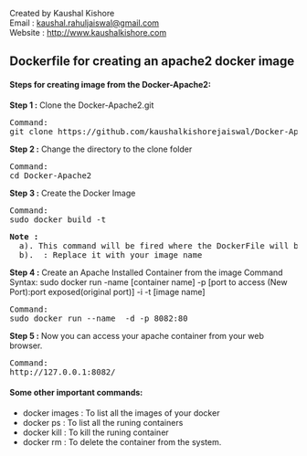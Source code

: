 Created by Kaushal Kishore <br>
Email : kaushal.rahuljaiswal@gmail.com<br>
Website : http://www.kaushalkishore.com<br>

<h2>Dockerfile for creating an apache2 docker image</h2>

<h4>Steps for creating image from the Docker-Apache2:</h4>

<b>Step 1 :</b> Clone the Docker-Apache2.git
<pre>
Command: 
git clone https://github.com/kaushalkishorejaiswal/Docker-Apache2.git
</pre>

<b>Step 2 :</b> Change the directory to the clone folder
<pre>
Command:
cd Docker-Apache2
</pre>

<b>Step 3 :</b> Create the Docker Image
<pre>
Command: 
sudo docker build -t <NAME_OF_YOUR_DOCKER_IMAGE>
</pre>

<pre>
<b>Note : </b>
  a). This command will be fired where the DockerFile will be placed
  b). <NAME_OF_YOUR_DOCKER_IMAGE> : Replace it with your image name
</pre>

<b>Step 4 :</b> Create an Apache Installed Container from the image
Command Syntax: 
sudo docker run -name [container name] -p [port to access (New Port):port exposed(original port)] -i -t [image name]
<pre>
Command:
sudo docker run --name <NAME_OF_YOUR_DOCKER_CONTAINER> -d -p 8082:80 <NAME_OF_YOUR_DOCKER_IMAGE>
</pre>

<b>Step 5 :</b> Now you can access your apache container from your web browser.
<pre>
Command:
http://127.0.0.1:8082/
</pre>

<h4>Some other important commands:</h4>
<ul>
<li>docker images : To list all the images of your docker</li>
<li>docker ps : To list all the runing containers</li>
<li>docker kill <CONTAINER_NAME> : To kill the runing container</li>
<li>docker rm <CONTAINER_NAME> : To delete the container from the system.</li>
</ul>
